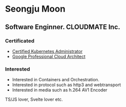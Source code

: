 # Seongju Moon

## Software Enginner. CLOUDMATE Inc.


### Certificated
 - [Certified Kubernetes Administrator](https://www.credential.net/99a85c8f-805e-4802-b421-4f6eebe9c4a9)
 - [Google Professional Cloud Architect](https://www.youracclaim.com/badges/956acded-b748-473c-9ebd-fb2f2ef60b4c)



### Interested
- Interested in Containers and Orchestration.
- Interested in protocol such as http3 and webtransport
- Interested in media such as h.264 AV1 Encoder

TS/JS lover, Svelte lover etc.
